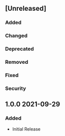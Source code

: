## [Unreleased]
### Added
### Changed
### Deprecated
### Removed
### Fixed
### Security

## 1.0.0 2021-09-29
### Added
- Initial Release